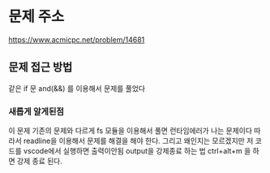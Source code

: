 # 문제 주소 
https://www.acmicpc.net/problem/14681

## 문제 접근 방법 
같은 if 문  and(&&) 를 이용해서 문제를 풀었다 

### 새롭게 알게된점 
이 문제 기존의 문제와 다르게 fs 모듈을 이용해서 풀면 런타임에러가 나는 문제이다 따라서 readline을 이용해서 문제를 해결을 해야 한다. 그리고 왜인지는 모르겠지만 저 코드를 vscode에서 실행하면 출력이안됨 output을 강제종료 하는 법 ctrl+alt+m 을 하면 강제 종료 된다.